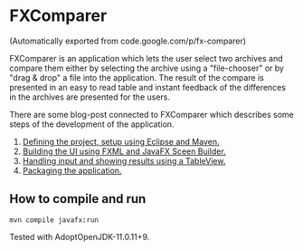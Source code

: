 # FXComparer

(Automatically exported from code.google.com/p/fx-comparer)

FXComparer is an application which lets the user select two archives and compare them either by selecting the archive using a "file-chooser" or by "drag & drop" a file into the application. The result of the compare is presented in an easy to read table and instant feedback of the differences in the archives are presented for the users.

There are some blog-post connected to FXComparer which describes some steps of the development of the application.

1. [Defining the project, setup using Eclipse and Maven.](http://www.loop81.com/2013/04/project-fxcomparer-part-1-defining.html)
2. [Building the UI using FXML and JavaFX Sceen Builder.](http://www.loop81.com/2013/04/project-fxcomparer-part-2-building-ui.html)
3. [Handling input and showing results using a TableView.](http://www.loop81.com/2013/04/project-fxcomparer-part-3-handling.html)
4. [Packaging the application.](http://www.loop81.com/2013/04/project-fxcomparer-part-5-packaging.html)

## How to compile and run

    mvn compile javafx:run

Tested with AdoptOpenJDK-11.0.11+9.